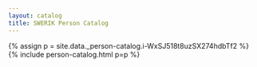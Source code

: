 ```yaml
---
layout: catalog
title: SWERIK Person Catalog
---
```

{% assign p = site.data._person-catalog.i-WxSJ518t8uzSX274hdbTf2 %}
{% include person-catalog.html p=p %}


